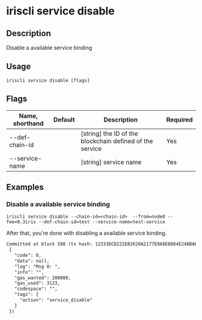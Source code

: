 # iriscli service disable 

## Description

Disable a available service binding

## Usage

```
iriscli service disable [flags]
```

## Flags

| Name, shorthand       | Default                 | Description                                                                                                                                           | Required |
| --------------------- | ----------------------- | ----------------------------------------------------------------------------------------------------------------------------------------------------- | -------- |
| --def-chain-id        |                         | [string] the ID of the blockchain defined of the service                                                                                              |  Yes     |
| --service-name        |                         | [string] service name                                                                                                                                 |  Yes     |

## Examples

### Disable a available service binding
```shell
iriscli service disable --chain-id=<chain-id>  --from=node0 --fee=0.3iris --def-chain-id=test --service-name=test-service
```

After that, you're done with disabling a available service binding.

```txt
Committed at block 588 (tx hash: 12333DCD222EB3620A2177E9A8E0D84E248BAE0D3BC445274E09A19096794A46, response:
 {
   "code": 0,
   "data": null,
   "log": "Msg 0: ",
   "info": "",
   "gas_wanted": 200000,
   "gas_used": 3123,
   "codespace": "",
   "tags": {
     "action": "service_disable"
   }
 })
```